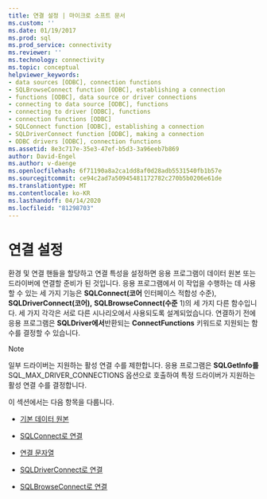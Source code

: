```yaml
---
title: 연결 설정 | 마이크로 소프트 문서
ms.custom: ''
ms.date: 01/19/2017
ms.prod: sql
ms.prod_service: connectivity
ms.reviewer: ''
ms.technology: connectivity
ms.topic: conceptual
helpviewer_keywords:
- data sources [ODBC], connection functions
- SQLBrowseConnect function [ODBC], establishing a connection
- functions [ODBC], data source or driver connections
- connecting to data source [ODBC], functions
- connecting to driver [ODBC], functions
- connection functions [ODBC]
- SQLConnect function [ODBC], establishing a connection
- SQLDriverConnect function [ODBC], making a connection
- ODBC drivers [ODBC], connection functions
ms.assetid: 8e3c717e-35e3-47ef-b5d3-3a96eeb7b869
author: David-Engel
ms.author: v-daenge
ms.openlocfilehash: 6f71190a8a2ca1dd8af0d28adb5531540fb1b57e
ms.sourcegitcommit: ce94c2ad7a50945481172782c270b5b0206e61de
ms.translationtype: MT
ms.contentlocale: ko-KR
ms.lasthandoff: 04/14/2020
ms.locfileid: "81298703"
---
```

# <a name="establishing-a-connection"></a>연결 설정
환경 및 연결 핸들을 할당하고 연결 특성을 설정하면 응용 프로그램이 데이터 원본 또는 드라이버에 연결할 준비가 된 것입니다. 응용 프로그램에서 이 작업을 수행하는 데 사용할 수 있는 세 가지 기능은 **SQLConnect(코어** 인터페이스 적합성 수준), **SQLDriverConnect(코어),** **SQLBrowseConnect(수준** 1)의 세 가지 다른 함수입니다. 세 가지 각각은 서로 다른 시나리오에서 사용되도록 설계되었습니다. 연결하기 전에 응용 프로그램은 **SQLDriver에서**반환되는 **ConnectFunctions** 키워드로 지원되는 함수를 결정할 수 있습니다.  
  
> [!NOTE]  
>  일부 드라이버는 지원하는 활성 연결 수를 제한합니다. 응용 프로그램은 **SQLGetInfo를** SQL_MAX_DRIVER_CONNECTIONS 옵션으로 호출하여 특정 드라이버가 지원하는 활성 연결 수를 결정합니다.  
  
 이 섹션에서는 다음 항목을 다룹니다.  
  
-   [기본 데이터 원본](../../../odbc/reference/develop-app/default-data-source.md)  
  
-   [SQLConnect로 연결](../../../odbc/reference/develop-app/connecting-with-sqlconnect.md)  
  
-   [연결 문자열](../../../odbc/reference/develop-app/connection-strings.md)  
  
-   [SQLDriverConnect로 연결](../../../odbc/reference/develop-app/connecting-with-sqldriverconnect.md)  
  
-   [SQLBrowseConnect로 연결](../../../odbc/reference/develop-app/connecting-with-sqlbrowseconnect.md)
